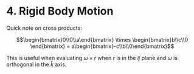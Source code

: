 # 4. Rigid Body Motion


Quick note on cross products:

$$\begin{bmatrix}0\\0\\a\end{bmatrix} \times \begin{bmatrix}b\\c\\0 \end{bmatrix} = a\begin{bmatrix}-c\\b\\0\end{bmatrix}$$

This is useful when evaluating $\omega \times r$ when $r$ is in the $\hat i \hat j$ plane and $\omega$ is orthogonal in the $\hat k$ axis. 

